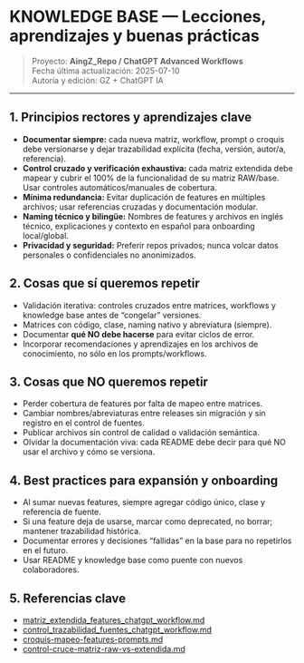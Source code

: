 # KNOWLEDGE BASE — Lecciones, aprendizajes y buenas prácticas

> Proyecto: **AingZ_Repo / ChatGPT Advanced Workflows**  
> Fecha última actualización: 2025-07-10  
> Autoría y edición: GZ + ChatGPT IA

---

## 1. Principios rectores y aprendizajes clave
- **Documentar siempre:** cada nueva matriz, workflow, prompt o croquis debe versionarse y dejar trazabilidad explícita (fecha, versión, autor/a, referencia).
- **Control cruzado y verificación exhaustiva:** cada matriz extendida debe mapear y cubrir el 100% de la funcionalidad de su matriz RAW/base. Usar controles automáticos/manuales de cobertura.
- **Mínima redundancia:** Evitar duplicación de features en múltiples archivos; usar referencias cruzadas y documentación modular.
- **Naming técnico y bilingüe:** Nombres de features y archivos en inglés técnico, explicaciones y contexto en español para onboarding local/global.
- **Privacidad y seguridad:** Preferir repos privados; nunca volcar datos personales o confidenciales no anonimizados.

## 2. Cosas que **sí** queremos repetir
- Validación iterativa: controles cruzados entre matrices, workflows y knowledge base antes de “congelar” versiones.
- Matrices con código, clase, naming nativo y abreviatura (siempre).  
- Documentar **qué NO debe hacerse** para evitar ciclos de error.
- Incorporar recomendaciones y aprendizajes en los archivos de conocimiento, no sólo en los prompts/workflows.

## 3. Cosas que **NO** queremos repetir
- Perder cobertura de features por falta de mapeo entre matrices.
- Cambiar nombres/abreviaturas entre releases sin migración y sin registro en el control de fuentes.
- Publicar archivos sin control de calidad o validación semántica.
- Olvidar la documentación viva: cada README debe decir para qué NO usar el archivo y cómo se versiona.

## 4. Best practices para expansión y onboarding
- Al sumar nuevas features, siempre agregar código único, clase y referencia de fuente.
- Si una feature deja de usarse, marcar como deprecated, no borrar; mantener trazabilidad histórica.
- Documentar errores y decisiones “fallidas” en la base para no repetirlos en el futuro.
- Usar README y knowledge base como puente con nuevos colaboradores.

## 5. Referencias clave
- [matriz_extendida_features_chatgpt_workflow.md](../knowledges/matriz_extendida_features_chatgpt_workflow.md)
- [control_trazabilidad_fuentes_chatgpt_workflow.md](../matrices/control_trazabilidad_fuentes_chatgpt_workflow.md)
- [croquis-mapeo-features-prompts.md](../doc/croquis-mapeo-features-prompts.md)
- [control-cruce-matriz-raw-vs-extendida.md](../matrices/control-cruce-matriz-raw-vs-extendida.md)

